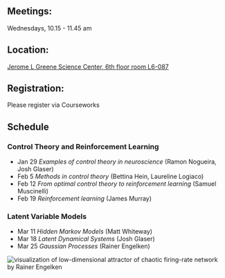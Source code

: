 ## Meetings:
Wednesdays, 10.15 - 11.45 am

## Location:
[Jerome L Greene Science Center, 6th floor room L6-087](https://www.google.com/maps/place/Jerome+L.+Greene+Science+Center/@40.816851,-73.960152,17z/data=!3m1!4b1!4m5!3m4!1s0x89c2f669953b6523:0xc3a414ae00347fea!8m2!3d40.816847!4d-73.957958)

## Registration:
Please register via Courseworks

## Schedule
### Control Theory and Reinforcement Learning
* Jan 29 *Examples of control theory in neuroscience* (Ramon Nogueira, Josh Glaser)
* Feb 5 *Methods in control theory* (Bettina Hein, Laureline Logiaco)
* Feb 12 *From optimal control theory to reinforcement learning* (Samuel Muscinelli)
* Feb 19 *Reinforcement learning* (James Murray)

### Latent Variable Models
* Mar 11 *Hidden Markov Models* (Matt Whiteway)
* Mar 18 *Latent Dynamical Systems* (Josh Glaser)
* Mar 25 *Gaussian Processes* (Rainer Engelken)

![visualization of low-dimensional attractor of chaotic firing-rate network by Rainer Engelken](chaotic-attractor-firing-rate-network-dynamics-rainer_engelken.JPG)
